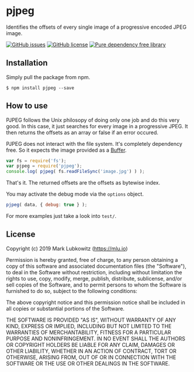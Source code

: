 # pjpeg

Identifies the offsets of every single image of a progressive encoded JPEG image.

[![GitHub issues](https://img.shields.io/github/issues/nihilor/pjpeg)](https://github.com/nihilor/pjpeg/issues)
[![GitHub license](https://img.shields.io/github/license/nihilor/pjpeg)](https://github.com/nihilor/pjpeg/blob/master/LICENSE)
[![Pure dependency free library](https://img.shields.io/badge/pure-dependency%20free-blue)](https://github.com/nihilor/pjpeg/network/dependencies)

## Installation

Simply pull the package from npm.

```
$ npm install pjpeg --save
```

## How to use

PJPEG follows the Unix philosopy of doing only one job and do this very good. In this case, it just searches for every image in a progressive JPEG. It then returns the offsets as an array or false if an error occured.

PJPEG does not interact with the file system. It's completely dependency free. So it expects the image provided as a [Buffer](https://nodejs.org/api/buffer.html).

```js
var fs = require('fs');
var pjpeg = require('pjpeg');
console.log( pjpeg( fs.readFileSync('image.jpg') ) );
```

That's it. The returned offsets are the offsets as bytewise index.

You may activate the debug mode via the `options` object.

```js
pjpeg( data, { debug: true } );
```

For more examples just take a look into `test/`.

## License

Copyright (c) 2019 Mark Lubkowitz (https://mlu.io)

Permission is hereby granted, free of charge, to any person obtaining a copy of this software and associated documentation files (the "Software"), to deal in the Software without restriction, including without limitation the rights to use, copy, modify, merge, publish, distribute, sublicense, and/or sell copies of the Software, and to permit persons to whom the Software is furnished to do so, subject to the following conditions:

The above copyright notice and this permission notice shall be included in all copies or substantial portions of the Software.

THE SOFTWARE IS PROVIDED "AS IS", WITHOUT WARRANTY OF ANY KIND, EXPRESS OR IMPLIED, INCLUDING BUT NOT LIMITED TO THE WARRANTIES OF MERCHANTABILITY, FITNESS FOR A PARTICULAR PURPOSE AND NONINFRINGEMENT. IN NO EVENT SHALL THE AUTHORS OR COPYRIGHT HOLDERS BE LIABLE FOR ANY CLAIM, DAMAGES OR OTHER LIABILITY, WHETHER IN AN ACTION OF CONTRACT, TORT OR OTHERWISE, ARISING FROM, OUT OF OR IN CONNECTION WITH THE SOFTWARE OR THE USE OR OTHER DEALINGS IN THE SOFTWARE.